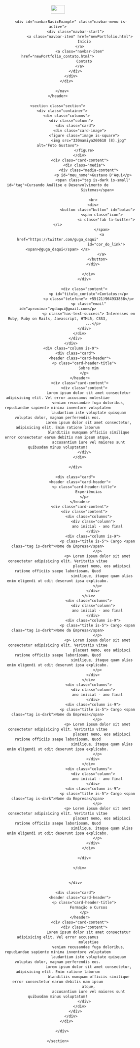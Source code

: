 <!DOCTYPE html>
<html lang="pt-br">

<head>
    <meta charset="UTF-8">
    <meta name="viewport" content="width=device-width, initial-scale=1.0">
    <link rel="stylesheet" href="https://cdnjs.cloudflare.com/ajax/libs/bulma/0.8.0/css/bulma.min.css">
    <script defer src="https://use.fontawesome.com/releases/v5.3.1/js/all.js"></script>
    <link rel="stylesheet" type="text/css" href="newPortfolio.css">
    <title>Gustavo D'Aqui</title>
</head>

<body>
    <header>
        <nav class="navbar" role="navigation" aria-label="main navigation">
            <div class="navbar-brand">
                <a class="navbar-item" href="newPortfolio.html">
                    <img src="https://image.flaticon.com/icons/svg/711/711285.svg" width="45" height="28">
                </a>

                <div id="navbarBasicExample" class="navbar-menu is-active">
                    <div class="navbar-start">
                        <a class="navbar-item" href="newPortfolio.html">
                            Início
                        </a>
                        <a class="navbar-item" href="newPortfolio_contato.html">
                            Contato
                        </a>
                    </div>
                </div>
            </div>

        </nav>
    </header>

    <section class="section">
        <div class="container">
            <div class="columns">
                <div class="column">
                    <div class="card">
                        <div class="card-image">
                            <figure class="image is-square">
                                <img src="330mamiya260618 (8).jpg" alt="Foto Gustavo">
                            </figure>
                        </div>
                        <div class="card-content">
                            <div class="media">
                                <div class="media-content">
                                    <p id="meu_nome">Gustavo D'Aqui</p>
                                    <span class="tag is-dark is-small" id="tag">Cursando Análise e Desenvolvimento de
                                        Sistemas</span>

                                    <br>
                                    <div>
                                        <button class="button" id="botao">
                                            <span class="icon">
                                                <i class="fab fa-twitter"></i>
                                            </span>
                                            <a href="https://twitter.com/guga_daqui"
                                                id="cor_do_link"><span>@guga_daqui</span> </a>
                                            </a>
                                        </button>
                                    </div>

                                </div>
                            </div>

                            <div class="content">
                                <p id="titulo_contato">Contatos:</p>
                                <p class="telefone"> +55(21)964933858</p>
                                <p class="email" id="aproximar">gdaqui@gmail.com</p>
                                <p class="has-text-success"> Interesses em Ruby, Ruby on Rails, Javascript, HTML5, CSS3,
                                    ...</p>
                            </div>
                        </div>
                    </div>
                </div>
                <div class="column is-9">
                    <div class="card">
                        <header class="card-header">
                            <p class="card-header-title">
                                Sobre mim
                            </p>
                        </header>
                        <div class="card-content">
                            <div class="content">
                                Lorem ipsum dolor sit amet consectetur adipisicing elit. Vel error accusamus molestiae
                                veniam recusandae fuga doloribus, repudiandae sapiente minima inventore voluptatem
                                laudantium iste voluptate quisquam voluptas dolor, magnam perferendis eos.
                                Lorem ipsum dolor sit amet consectetur, adipisicing elit. Enim ratione laborum
                                blanditiis numquam officiis similique error consectetur earum debitis nam ipsum atque,
                                accusantium iure vel maiores sunt quibusdam minus voluptatum!
                            </div>
                        </div>

                    </div>

                    <div class="card">
                        <header class="card-header">
                            <p class="card-header-title">
                                Experiências
                            </p>
                        </header>
                        <div class="card-content">
                            <div class="content">
                                <div class="columns">
                                    <div class="column">
                                        ano inicial - ano final
                                    </div>
                                    <div class="column is-9">
                                        <p class="title is-5"> Cargo <span class="tag is-dark">Nome da Empresa</span>
                                        </p>
                                        <p> Lorem ipsum dolor sit amet consectetur adipisicing elit. Veritatis vitae
                                            placeat nemo, eos adipisci ratione officiis saepe laboriosam. Quod
                                            similique, itaque quam alias enim eligendi ut odit deserunt ipsa explicabo.
                                        </p>
                                    </div>
                                </div>
                                <div class="columns">
                                    <div class="column">
                                        ano inicial - ano final
                                    </div>
                                    <div class="column is-9">
                                        <p class="title is-5"> Cargo <span class="tag is-dark">Nome da Empresa</span>
                                        </p>
                                        <p> Lorem ipsum dolor sit amet consectetur adipisicing elit. Veritatis vitae
                                            placeat nemo, eos adipisci ratione officiis saepe laboriosam. Quod
                                            similique, itaque quam alias enim eligendi ut odit deserunt ipsa explicabo.
                                        </p>
                                    </div>
                                </div>
                                <div class="columns">
                                    <div class="column">
                                        ano inicial - ano final
                                    </div>
                                    <div class="column is-9">
                                        <p class="title is-5"> Cargo <span class="tag is-dark">Nome da Empresa</span>
                                        </p>
                                        <p> Lorem ipsum dolor sit amet consectetur adipisicing elit. Veritatis vitae
                                            placeat nemo, eos adipisci ratione officiis saepe laboriosam. Quod
                                            similique, itaque quam alias enim eligendi ut odit deserunt ipsa explicabo.
                                        </p>
                                    </div>
                                </div>
                                <div class="columns">
                                    <div class="column">
                                        ano inicial - ano final
                                    </div>
                                    <div class="column is-9">
                                        <p class="title is-5"> Cargo <span class="tag is-dark">Nome da Empresa</span>
                                        </p>
                                        <p> Lorem ipsum dolor sit amet consectetur adipisicing elit. Veritatis vitae
                                            placeat nemo, eos adipisci ratione officiis saepe laboriosam. Quod
                                            similique, itaque quam alias enim eligendi ut odit deserunt ipsa explicabo.
                                        </p>
                                    </div>
                                </div>

                            </div>

                        </div>


                    </div>

                    <div class="card">
                        <header class="card-header">
                            <p class="card-header-title">
                                Formação e Cursos
                            </p>
                        </header>
                        <div class="card-content">
                            <div class="content">
                                Lorem ipsum dolor sit amet consectetur adipisicing elit. Vel error accusamus
                                molestiae
                                veniam recusandae fuga doloribus, repudiandae sapiente minima inventore voluptatem
                                laudantium iste voluptate quisquam voluptas dolor, magnam perferendis eos.
                                Lorem ipsum dolor sit amet consectetur, adipisicing elit. Enim ratione laborum
                                blanditiis numquam officiis similique error consectetur earum debitis nam ipsum
                                atque,
                                accusantium iure vel maiores sunt quibusdam minus voluptatum!
                            </div>
                        </div>
                    </div>
                </div>
            </div>

        </div>

    </section>
</body>

</html>
